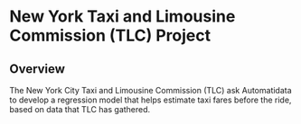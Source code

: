 # New York Taxi and Limousine Commission (TLC) Project
## Overview
The New York City Taxi and Limousine Commission (TLC) ask Automatidata to develop a regression model that helps estimate taxi fares before the ride, based on data that TLC has gathered.
